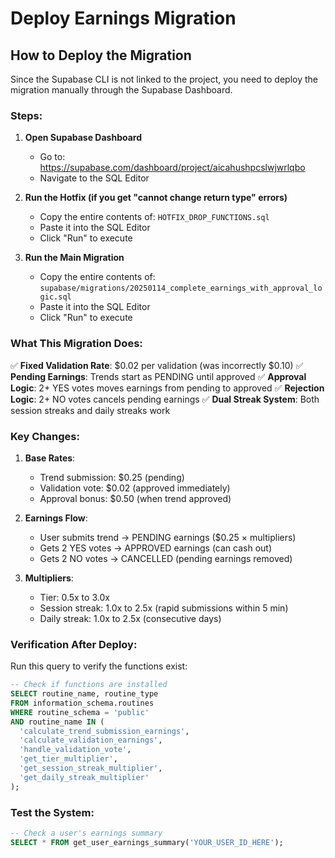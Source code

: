 # Deploy Earnings Migration

## How to Deploy the Migration

Since the Supabase CLI is not linked to the project, you need to deploy the migration manually through the Supabase Dashboard.

### Steps:

1. **Open Supabase Dashboard**
   - Go to: https://supabase.com/dashboard/project/aicahushpcslwjwrlqbo
   - Navigate to the SQL Editor

2. **Run the Hotfix (if you get "cannot change return type" errors)**
   - Copy the entire contents of: `HOTFIX_DROP_FUNCTIONS.sql`
   - Paste it into the SQL Editor
   - Click "Run" to execute

3. **Run the Main Migration**
   - Copy the entire contents of: `supabase/migrations/20250114_complete_earnings_with_approval_logic.sql`
   - Paste it into the SQL Editor
   - Click "Run" to execute

### What This Migration Does:

✅ **Fixed Validation Rate**: $0.02 per validation (was incorrectly $0.10)
✅ **Pending Earnings**: Trends start as PENDING until approved
✅ **Approval Logic**: 2+ YES votes moves earnings from pending to approved
✅ **Rejection Logic**: 2+ NO votes cancels pending earnings
✅ **Dual Streak System**: Both session streaks and daily streaks work

### Key Changes:

1. **Base Rates**:
   - Trend submission: $0.25 (pending)
   - Validation vote: $0.02 (approved immediately)
   - Approval bonus: $0.50 (when trend approved)

2. **Earnings Flow**:
   - User submits trend → PENDING earnings ($0.25 × multipliers)
   - Gets 2 YES votes → APPROVED earnings (can cash out)
   - Gets 2 NO votes → CANCELLED (pending earnings removed)

3. **Multipliers**:
   - Tier: 0.5x to 3.0x
   - Session streak: 1.0x to 2.5x (rapid submissions within 5 min)
   - Daily streak: 1.0x to 2.5x (consecutive days)

### Verification After Deploy:

Run this query to verify the functions exist:
```sql
-- Check if functions are installed
SELECT routine_name, routine_type 
FROM information_schema.routines 
WHERE routine_schema = 'public' 
AND routine_name IN (
  'calculate_trend_submission_earnings',
  'calculate_validation_earnings', 
  'handle_validation_vote',
  'get_tier_multiplier',
  'get_session_streak_multiplier',
  'get_daily_streak_multiplier'
);
```

### Test the System:

```sql
-- Check a user's earnings summary
SELECT * FROM get_user_earnings_summary('YOUR_USER_ID_HERE');
```